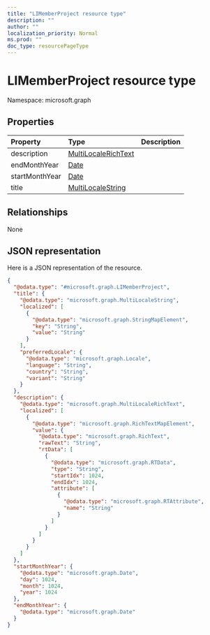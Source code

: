 ```yaml
---
title: "LIMemberProject resource type"
description: ""
author: ""
localization_priority: Normal
ms.prod: ""
doc_type: resourcePageType
---
```


# LIMemberProject resource type


Namespace: microsoft.graph



## Properties
|Property|Type|Description|
|:---|:---|:---|
|description|[MultiLocaleRichText](../resources/multilocalerichtext.md)||
|endMonthYear|[Date](../resources/date.md)||
|startMonthYear|[Date](../resources/date.md)||
|title|[MultiLocaleString](../resources/multilocalestring.md)||

## Relationships
None

## JSON representation
Here is a JSON representation of the resource.
<!-- {
  "blockType": "resource",
  "@odata.type": "microsoft.graph.LIMemberProject"
}
-->
``` json
{
  "@odata.type": "#microsoft.graph.LIMemberProject",
  "title": {
    "@odata.type": "microsoft.graph.MultiLocaleString",
    "localized": [
      {
        "@odata.type": "microsoft.graph.StringMapElement",
        "key": "String",
        "value": "String"
      }
    ],
    "preferredLocale": {
      "@odata.type": "microsoft.graph.Locale",
      "language": "String",
      "country": "String",
      "variant": "String"
    }
  },
  "description": {
    "@odata.type": "microsoft.graph.MultiLocaleRichText",
    "localized": [
      {
        "@odata.type": "microsoft.graph.RichTextMapElement",
        "value": {
          "@odata.type": "microsoft.graph.RichText",
          "rawText": "String",
          "rtData": [
            {
              "@odata.type": "microsoft.graph.RTData",
              "type": "String",
              "startIdx": 1024,
              "endIdx": 1024,
              "attribute": [
                {
                  "@odata.type": "microsoft.graph.RTAttribute",
                  "name": "String"
                }
              ]
            }
          ]
        }
      }
    ]
  },
  "startMonthYear": {
    "@odata.type": "microsoft.graph.Date",
    "day": 1024,
    "month": 1024,
    "year": 1024
  },
  "endMonthYear": {
    "@odata.type": "microsoft.graph.Date"
  }
}
```

